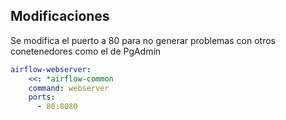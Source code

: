 ## Modificaciones
Se modifica el puerto a 80 para no generar problemas con otros conetenedores como el de PgAdmin
``` yaml
airflow-webserver:
    <<: *airflow-common
    command: webserver
    ports:
      - 80:8080
```
